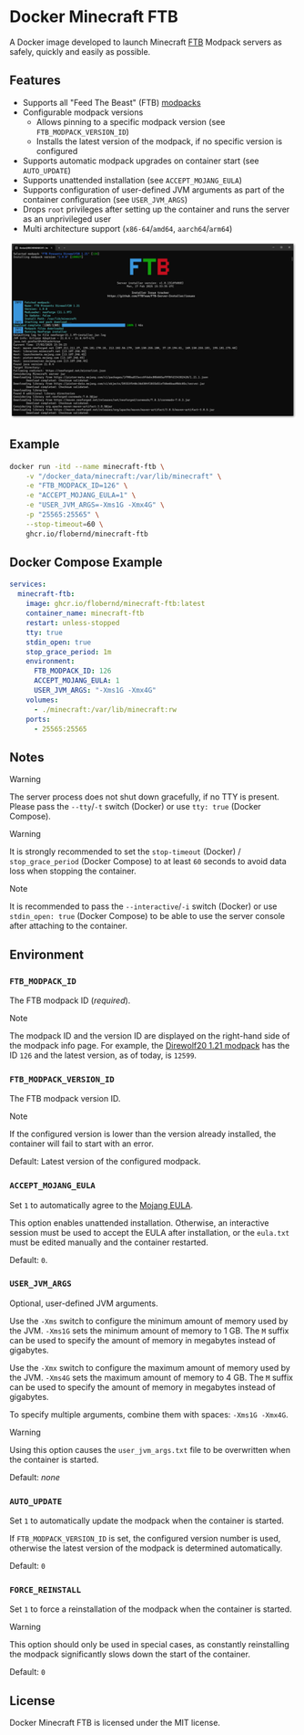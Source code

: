 # Docker Minecraft FTB

A Docker image developed to launch Minecraft [FTB](https://www.feed-the-beast.com/) Modpack servers as safely, quickly and easily as
possible.

## Features

- Supports all "Feed The Beast" (FTB) [modpacks](https://www.feed-the-beast.com/modpacks?sort=featured)
- Configurable modpack versions
  - Allows pinning to a specific modpack version (see `FTB_MODPACK_VERSION_ID`)
  - Installs the latest version of the modpack, if no specific version is configured
- Supports automatic modpack upgrades on container start (see `AUTO_UPDATE`)
- Supports unattended installation (see `ACCEPT_MOJANG_EULA`)
- Supports configuration of user-defined JVM arguments as part of the container configuration (see `USER_JVM_ARGS`)
- Drops `root` privileges after setting up the container and runs the server as an unprivileged user
- Multi architecture support (`x86-64`/`amd64`, `aarch64`/`arm64`)

![Screenshot](./screenshot.png)

## Example

```bash
docker run -itd --name minecraft-ftb \
    -v "/docker_data/minecraft:/var/lib/minecraft" \
    -e "FTB_MODPACK_ID=126" \
    -e "ACCEPT_MOJANG_EULA=1" \
    -e "USER_JVM_ARGS=-Xms1G -Xmx4G" \
    -p "25565:25565" \
    --stop-timeout=60 \
    ghcr.io/flobernd/minecraft-ftb
```

## Docker Compose Example

```yaml
services:
  minecraft-ftb:
    image: ghcr.io/flobernd/minecraft-ftb:latest
    container_name: minecraft-ftb
    restart: unless-stopped
    tty: true
    stdin_open: true
    stop_grace_period: 1m
    environment:
      FTB_MODPACK_ID: 126
      ACCEPT_MOJANG_EULA: 1
      USER_JVM_ARGS: "-Xms1G -Xmx4G"
    volumes:
      - ./minecraft:/var/lib/minecraft:rw
    ports:
      - 25565:25565
```

## Notes

> [!WARNING]
> The server process does not shut down gracefully, if no TTY is present. Please pass the `--tty`/`-t` switch (Docker) or use `tty: true`
> (Docker Compose).

> [!WARNING]
> It is strongly recommended to set the `stop-timeout` (Docker) / `stop_grace_period` (Docker Compose) to at least `60` seconds to avoid
> data loss when stopping the container.

> [!NOTE]
> It is recommended to pass the `--interactive`/`-i` switch (Docker) or use `stdin_open: true` (Docker Compose) to be able to use the
> server console after attaching to the container.

## Environment

### `FTB_MODPACK_ID`

The FTB modpack ID (*required*).

> [!NOTE]
> The modpack ID and the version ID are displayed on the right-hand side of the modpack info page. For example, the
> [Direwolf20 1.21 modpack](https://www.feed-the-beast.com/modpacks/126-ftb-presents-direwolf20-121) has the ID `126` and the latest
> version, as of today, is `12599`.

### `FTB_MODPACK_VERSION_ID`

The FTB modpack version ID.

> [!NOTE]
> If the configured version is lower than the version already installed, the container will fail to start with an error.

Default: Latest version of the configured modpack.

### `ACCEPT_MOJANG_EULA`

Set `1` to automatically agree to the [Mojang EULA](https://account.mojang.com/documents/minecraft_eula).

This option enables unattended installation. Otherwise, an interactive session must be used to accept the EULA after installation, or the
`eula.txt` must be edited manually and the container restarted.

Default: `0`.

### `USER_JVM_ARGS`

Optional, user-defined JVM arguments.

Use the `-Xms` switch to configure the minimum amount of memory used by the JVM. `-Xms1G` sets the minimum amount of memory to 1 GB.
The `M` suffix can be used to specify the amount of memory in megabytes instead of gigabytes.

Use the `-Xmx` switch to configure the maximum amount of memory used by the JVM. `-Xms4G` sets the maximum amount of memory to 4 GB.
The `M` suffix can be used to specify the amount of memory in megabytes instead of gigabytes.

To specify multiple arguments, combine them with spaces: `-Xms1G -Xmx4G`.

> [!WARNING]
> Using this option causes the `user_jvm_args.txt` file to be overwritten when the container is started.

Default: *none*

### `AUTO_UPDATE`

Set `1` to automatically update the modpack when the container is started.

If `FTB_MODPACK_VERSION_ID` is set, the configured version number is used, otherwise the latest version of the modpack is determined
automatically.

Default: `0`

### `FORCE_REINSTALL`

Set `1` to force a reinstallation of the modpack when the container is started.

> [!WARNING]
> This option should only be used in special cases, as constantly reinstalling the modpack significantly slows down the start of the
> container.

Default: `0`

## License

Docker Minecraft FTB is licensed under the MIT license.
